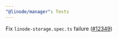 ```yaml
---
"@linode/manager": Tests
---
```


Fix `linode-storage.spec.ts` failure ([#12349](https://github.com/linode/manager/pull/12349))
